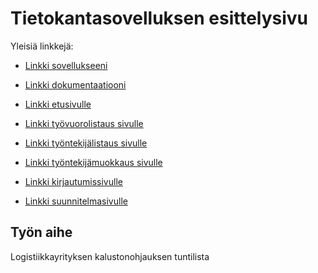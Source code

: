 # Tietokantasovelluksen esittelysivu

Yleisiä linkkejä:

* [Linkki sovellukseeni](http://villepaa.users.cs.helsinki.fi/tuntilista)
* [Linkki dokumentaatiooni](https://github.com/villepaa/Tsoha-Bootstrap/blob/master/doc/dokumentaatio.pdf)

* [Linkki etusivulle](http://villepaa.users.cs.helsinki.fi/tuntilista/etusivu)

* [Linkki työvuorolistaus sivulle](http://villepaa.users.cs.helsinki.fi/tuntilista/duties)

* [Linkki työntekijälistaus sivulle](http://villepaa.users.cs.helsinki.fi/tuntilista/employees)

* [Linkki työntekijämuokkaus sivulle](http://villepaa.users.cs.helsinki.fi/tuntilista/editEmp)

* [Linkki kirjautumissivulle](http://villepaa.users.cs.helsinki.fi/tuntilista/login)

* [Linkki suunnitelmasivulle](http://villepaa.users.cs.helsinki.fi/tuntilista/plan)


## Työn aihe

Logistiikkayrityksen kalustonohjauksen tuntilista
